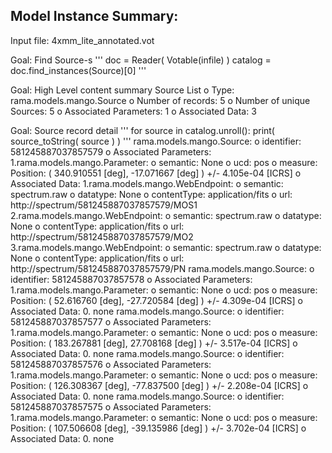 ## Model Instance Summary:
Input file: 4xmm_lite_annotated.vot

Goal: Find Source-s
'''
doc = Reader( Votable(infile) )
catalog = doc.find_instances(Source)[0]
'''

Goal: High Level content summary
Source List
o Type: rama.models.mango.Source
o Number of records: 5
o Number of unique Sources: 5
o Associated Parameters: 1
o Associated Data: 3

Goal: Source record detail
'''
for source in catalog.unroll():
    print( source_toString( source ) )
'''
rama.models.mango.Source:
  o identifier: 581245887037857579
  o Associated Parameters:
     1.rama.models.mango.Parameter:
         o semantic: None
         o ucd: pos
         o measure: Position: ( 340.910551 [deg], -17.071667 [deg] ) +/- 4.105e-04 [ICRS]
  o Associated Data:
     1.rama.models.mango.WebEndpoint:
         o semantic: spectrum.raw
         o datatype: None
         o contentType: application/fits
         o url: http://spectrum/581245887037857579/MOS1
     2.rama.models.mango.WebEndpoint:
         o semantic: spectrum.raw
         o datatype: None
         o contentType: application/fits
         o url: http://spectrum/581245887037857579/MO2
     3.rama.models.mango.WebEndpoint:
         o semantic: spectrum.raw
         o datatype: None
         o contentType: application/fits
         o url: http://spectrum/581245887037857579/PN
rama.models.mango.Source:
  o identifier: 581245887037857578
  o Associated Parameters:
     1.rama.models.mango.Parameter:
         o semantic: None
         o ucd: pos
         o measure: Position: (  52.616760 [deg], -27.720584 [deg] ) +/- 4.309e-04 [ICRS]
  o Associated Data:
     0. none
rama.models.mango.Source:
  o identifier: 581245887037857577
  o Associated Parameters:
     1.rama.models.mango.Parameter:
         o semantic: None
         o ucd: pos
         o measure: Position: ( 183.267881 [deg],  27.708168 [deg] ) +/- 3.517e-04 [ICRS]
  o Associated Data:
     0. none
rama.models.mango.Source:
  o identifier: 581245887037857576
  o Associated Parameters:
     1.rama.models.mango.Parameter:
         o semantic: None
         o ucd: pos
         o measure: Position: ( 126.308367 [deg], -77.837500 [deg] ) +/- 2.208e-04 [ICRS]
  o Associated Data:
     0. none
rama.models.mango.Source:
  o identifier: 581245887037857575
  o Associated Parameters:
     1.rama.models.mango.Parameter:
         o semantic: None
         o ucd: pos
         o measure: Position: ( 107.506608 [deg], -39.135986 [deg] ) +/- 3.702e-04 [ICRS]
  o Associated Data:
     0. none
